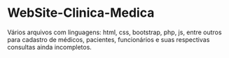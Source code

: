 # WebSite-Clinica-Medica
Vários arquivos com linguagens: html, css, bootstrap, php, js, entre outros para cadastro de médicos, pacientes, funcionários e suas respectivas consultas ainda incompletos.
